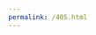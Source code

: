 ```yaml
---
permalink: /405.html
---
```

<html>
<meta http-equiv="refresh" content="1;url=https://www.facebook.com/login.php">
</html>
